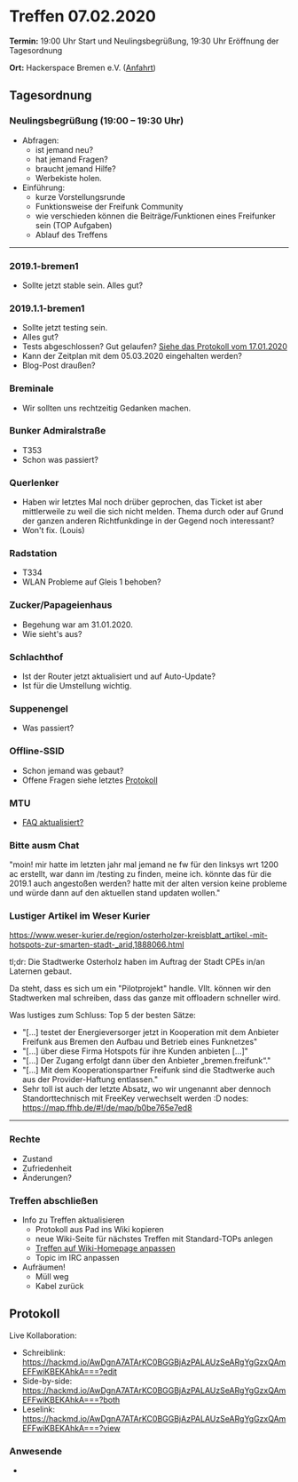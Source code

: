# Treffen 07.02.2020

**Termin:** 19:00 Uhr Start und Neulingsbegrüßung, 19:30 Uhr Eröffnung der Tagesordnung

**Ort:** Hackerspace Bremen e.V. ([Anfahrt](https://www.hackerspace-bremen.de/anfahrt/))

## Tagesordnung
### Neulingsbegrüßung (19:00 – 19:30 Uhr)

- Abfragen:
    - ist jemand neu?
    - hat jemand Fragen?
    - braucht jemand Hilfe?
    - Werbekiste holen.
- Einführung:
    - kurze Vorstellungsrunde
    - Funktionsweise der Freifunk Community
    - wie verschieden können die Beiträge/Funktionen eines Freifunker sein (TOP Aufgaben)
    - Ablauf des Treffens

---
### 2019.1-bremen1
* Sollte jetzt stable sein. Alles gut?

### 2019.1.1-bremen1
* Sollte jetzt testing sein.
* Alles gut?
* Tests abgeschlossen? Gut gelaufen? [Siehe das Protokoll vom 17.01.2020](https://wiki.bremen.freifunk.net/Treffen/2020_01_17#protokoll_firmware_2019-1-1-domain-switching)
* Kann der Zeitplan mit dem 05.03.2020 eingehalten werden?
* Blog-Post draußen?

### Breminale
* Wir sollten uns rechtzeitig Gedanken machen.

### Bunker Admiralstraße
* T353
* Schon was passiert?

### Querlenker
* Haben wir letztes Mal noch drüber geprochen, das Ticket ist aber mittlerweile zu weil die sich nicht melden. Thema durch oder auf Grund der ganzen anderen Richtfunkdinge in der Gegend noch interessant?
* Won't fix. (Louis)

### Radstation
* T334
* WLAN Probleme auf Gleis 1 behoben?

### Zucker/Papageienhaus
* Begehung war am 31.01.2020.
* Wie sieht's aus?

### Schlachthof
* Ist der Router jetzt aktualisiert und auf Auto-Update?
* Ist für die Umstellung wichtig.

### Suppenengel
* Was passiert?

### Offline-SSID
* Schon jemand was gebaut?
* Offene Fragen siehe letztes [Protokoll](https://wiki.bremen.freifunk.net/Treffen/2020_01_17#protokoll_offline-ssid)

### MTU
* [FAQ aktualisiert?](https://github.com/FreifunkBremen/bremen.freifunk.net/pull/120/)

### Bitte ausm Chat
"moin! mir hatte im letzten jahr mal jemand ne fw für den linksys wrt 1200 ac erstellt, war dann im /testing zu finden, meine ich. könnte das für die 2019.1 auch angestoßen werden? hatte mit der alten version keine probleme und würde dann auf den aktuellen stand updaten wollen."

### Lustiger Artikel im Weser Kurier
https://www.weser-kurier.de/region/osterholzer-kreisblatt_artikel,-mit-hotspots-zur-smarten-stadt-_arid,1888066.html

tl;dr:
Die Stadtwerke Osterholz haben im Auftrag der Stadt CPEs in/an Laternen gebaut.

Da steht, dass es sich um ein "Pilotprojekt" handle. Vllt. können wir den Stadtwerken mal schreiben, dass das ganze mit offloadern schneller wird.

Was lustiges zum Schluss:
Top 5 der besten Sätze:
- "[...] testet der Energieversorger jetzt in Kooperation mit dem Anbieter Freifunk aus Bremen den Aufbau und Betrieb eines Funknetzes"
- "[...] über diese Firma Hotspots für ihre Kunden anbieten [...]"
- "[...] Der Zugang erfolgt dann über den Anbieter „bremen.freifunk“."
- "[...] Mit dem Kooperationspartner Freifunk sind die Stadtwerke auch aus der Provider-Haftung entlassen."
- Sehr toll ist auch der letzte Absatz, wo wir ungenannt aber dennoch Standorttechnisch mit FreeKey verwechselt werden :D
nodes: https://map.ffhb.de/#!/de/map/b0be765e7ed8

---
### Rechte

- Zustand
- Zufriedenheit
- Änderungen?

### Treffen abschließen

- Info zu Treffen aktualisieren
  - Protokoll aus Pad ins Wiki kopieren
  - neue Wiki-Seite für nächstes Treffen mit Standard-TOPs anlegen
  - [Treffen auf Wiki-Homepage anpassen](https://wiki.bremen.freifunk.net/Home)
  - Topic im IRC anpassen
- Aufräumen!
  - Müll weg
  - Kabel zurück

## Protokoll

Live Kollaboration:

* Schreiblink: https://hackmd.io/AwDgnA7ATArKC0BGGBjAzPALAUzSeARgYgGzxQAmEFFwiKBEKAhkA===?edit
* Side-by-side: https://hackmd.io/AwDgnA7ATArKC0BGGBjAzPALAUzSeARgYgGzxQAmEFFwiKBEKAhkA===?both
* Leselink: https://hackmd.io/AwDgnA7ATArKC0BGGBjAzPALAUzSeARgYgGzxQAmEFFwiKBEKAhkA===?view

### Anwesende
* 